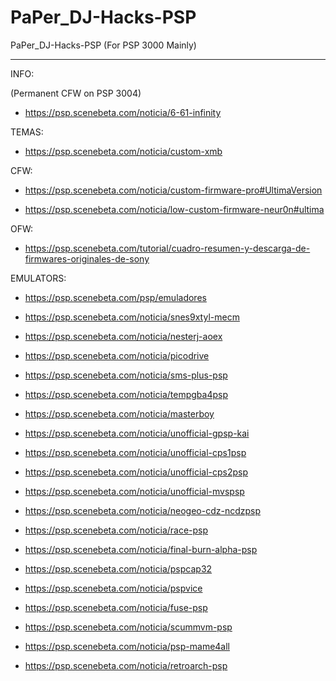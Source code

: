 # PaPer_DJ-Hacks-PSP
PaPer_DJ-Hacks-PSP (For PSP 3000 Mainly)

--------------------------------------------------------------

INFO:

(Permanent CFW on PSP 3004)
* https://psp.scenebeta.com/noticia/6-61-infinity

TEMAS:
* https://psp.scenebeta.com/noticia/custom-xmb

CFW:
* https://psp.scenebeta.com/noticia/custom-firmware-pro#UltimaVersion

* https://psp.scenebeta.com/noticia/low-custom-firmware-neur0n#ultima

OFW:
* https://psp.scenebeta.com/tutorial/cuadro-resumen-y-descarga-de-firmwares-originales-de-sony

EMULATORS:

* https://psp.scenebeta.com/psp/emuladores


* https://psp.scenebeta.com/noticia/snes9xtyl-mecm
* https://psp.scenebeta.com/noticia/nesterj-aoex
* https://psp.scenebeta.com/noticia/picodrive
* https://psp.scenebeta.com/noticia/sms-plus-psp
* https://psp.scenebeta.com/noticia/tempgba4psp
* https://psp.scenebeta.com/noticia/masterboy
* https://psp.scenebeta.com/noticia/unofficial-gpsp-kai
* https://psp.scenebeta.com/noticia/unofficial-cps1psp
* https://psp.scenebeta.com/noticia/unofficial-cps2psp
* https://psp.scenebeta.com/noticia/unofficial-mvspsp
* https://psp.scenebeta.com/noticia/neogeo-cdz-ncdzpsp
* https://psp.scenebeta.com/noticia/race-psp
* https://psp.scenebeta.com/noticia/final-burn-alpha-psp


* https://psp.scenebeta.com/noticia/pspcap32
* https://psp.scenebeta.com/noticia/pspvice
* https://psp.scenebeta.com/noticia/fuse-psp
* https://psp.scenebeta.com/noticia/scummvm-psp


* https://psp.scenebeta.com/noticia/psp-mame4all
* https://psp.scenebeta.com/noticia/retroarch-psp
